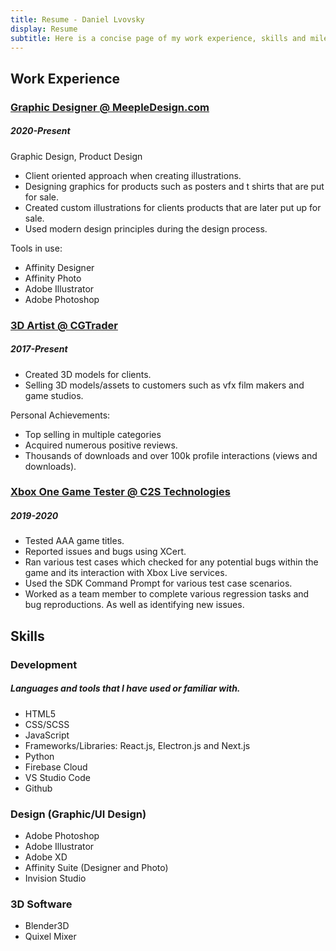 ```yaml
---
title: Resume - Daniel Lvovsky
display: Resume
subtitle: Here is a concise page of my work experience, skills and milestones made throughout my lifetime.
---
```


## Work Experience

### [Graphic Designer @ MeepleDesign.com](https://meepledesign.com/)
##### 2020-Present

Graphic Design, Product Design

- Client oriented approach when creating illustrations.
- Designing graphics for products such as posters and t shirts that are put for sale.
- Created custom illustrations for clients products that are later put up for sale.
- Used modern design principles during the design process.

Tools in use:
- Affinity Designer
- Affinity Photo
- Adobe Illustrator
- Adobe Photoshop

### [3D Artist @ CGTrader](https://cgtrader.com/enzor-studios/)
##### 2017-Present

- Created 3D models for clients.
- Selling 3D models/assets to customers such as vfx film makers and game studios.

Personal Achievements:
- Top selling in multiple categories
- Acquired numerous positive reviews.
- Thousands of downloads and over 100k profile interactions (views and downloads).

### [Xbox One Game Tester @ C2S Technologies](https://www.c2stechs.com/index.php)
##### 2019-2020

- Tested AAA game titles.
- Reported issues and bugs using XCert.
- Ran various test cases which checked for any potential bugs within the game and its interaction with Xbox Live services.
- Used the SDK Command Prompt for various test case scenarios.
- Worked as a team member to complete various regression tasks and bug reproductions. As well as identifying new issues.

## Skills

### Development
##### Languages and tools that I have used or familiar with.

- HTML5
- CSS/SCSS
- JavaScript
- Frameworks/Libraries: React.js, Electron.js and Next.js 
- Python
- Firebase Cloud
- VS Studio Code
- Github

### Design (Graphic/UI Design)

- Adobe Photoshop
- Adobe Illustrator
- Adobe XD
- Affinity Suite (Designer and Photo)
- Invision Studio

### 3D Software

- Blender3D
- Quixel Mixer


